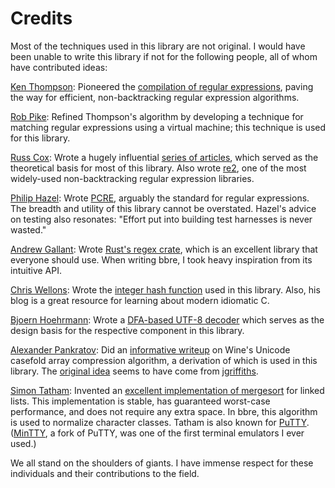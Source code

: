 # Credits

Most of the techniques used in this library are not original. I would have been unable to write this library if not for the following people, all of whom have contributed ideas:

[Ken Thompson](https://en.wikipedia.org/wiki/Ken_Thompson): Pioneered the [compilation of regular expressions](https://dl.acm.org/doi/10.1145/363347.363387), paving the way for efficient, non-backtracking regular expression algorithms.

[Rob Pike](http://herpolhode.com/rob/): Refined Thompson's algorithm by developing a technique for matching regular expressions using a virtual machine; this technique is used for this library.

[Russ Cox](https://swtch.com/~rsc/): Wrote a hugely influential [series of articles](https://swtch.com/~rsc/regexp/), which served as the theoretical basis for most of this library. Also wrote [re2](https://github.com/google/re2/wiki/Syntax), one of the most widely-used non-backtracking regular expression libraries.

[Philip Hazel](http://quercite.dx.am/): Wrote [PCRE](https://en.wikipedia.org/wiki/Perl_Compatible_Regular_Expressions), arguably the standard for regular expressions. The breadth and utility of this library cannot be overstated. Hazel's advice on testing also resonates: "Effort put into building test harnesses is never wasted."

[Andrew Gallant](https://github.com/BurntSushi): Wrote [Rust's regex crate](https://github.com/rust-lang/regex), which is an excellent library that everyone should use. When writing bbre, I took heavy inspiration from its intuitive API.

[Chris Wellons](https://nullprogram.com/): Wrote the [integer hash function](https://nullprogram.com/blog/2018/07/31/) used in this library. Also, his blog is a great resource for learning about modern idiomatic C.

[Bjoern Hoehrmann](https://bjoern.hoehrmann.de/): Wrote a [DFA-based UTF-8 decoder](https://bjoern.hoehrmann.de/utf-8/decoder/dfa/) which serves as the design basis for the respective component in this library.

[Alexander Pankratov](https://swapped.cc/): Did an [informative writeup](https://github.com/apankrat/notes/blob/master/fast-case-conversion/README.md) on Wine's Unicode casefold array compression algorithm, a derivation of which is used in this library. The [original idea](https://github.com/wine-mirror/wine/commit/a02ce81082ef2f27fdfcf577efbe491582becd28a) seems to have come from [jgriffiths](https://github.com/jgriffiths).

[Simon Tatham](https://www.chiark.greenend.org.uk/~sgtatham/): Invented an [excellent implementation of mergesort](https://www.chiark.greenend.org.uk/~sgtatham/algorithms/listsort.html) for linked lists. This implementation is stable, has guaranteed worst-case performance, and does not require any extra space. In bbre, this algorithm is used to normalize character classes. Tatham is also known for [PuTTY](https://www.chiark.greenend.org.uk/~sgtatham/putty/). ([MinTTY](https://github.com/mintty/mintty), a fork of PuTTY, was one of the first terminal emulators I ever used.)

We all stand on the shoulders of giants. I have immense respect for these individuals and their contributions to the field.
